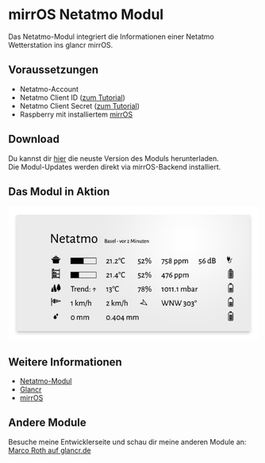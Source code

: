 # mirrOS Netatmo Modul

Das Netatmo-Modul integriert die Informationen einer Netatmo Wetterstation ins glancr mirrOS.


## Voraussetzungen

* Netatmo-Account
* Netatmo Client ID ([zum Tutorial](https://github.com/marcoroth/mirrOS_netatmo/blob/master/assets/tutorial/tutorial.md))
* Netatmo Client Secret ([zum Tutorial](https://github.com/marcoroth/mirrOS_netatmo/blob/master/assets/tutorial/tutorial.md))
* Raspberry mit installiertem [mirrOS](https://glancr.de/mirr-os/)


## Download

Du kannst dir [hier](https://glancr.de/module/home-automation/netatmo/) die neuste Version des Moduls herunterladen. <br>
Die Modul-Updates werden direkt via mirrOS-Backend installiert.


## Das Modul in Aktion

![Preview](assets/modulpreviews_netatmo.png)

## Weitere Informationen
* [Netatmo-Modul](https://glancr.de/module/home-automation/netatmo/)
* [Glancr](https://glancr.de)
* [mirrOS](https://glancr.de/#mirr_os)


## Andere Module

Besuche meine Entwicklerseite und schau dir meine anderen Module an:<br>
[Marco Roth auf glancr.de](https://glancr.de/entwickler/marco-roth/)



